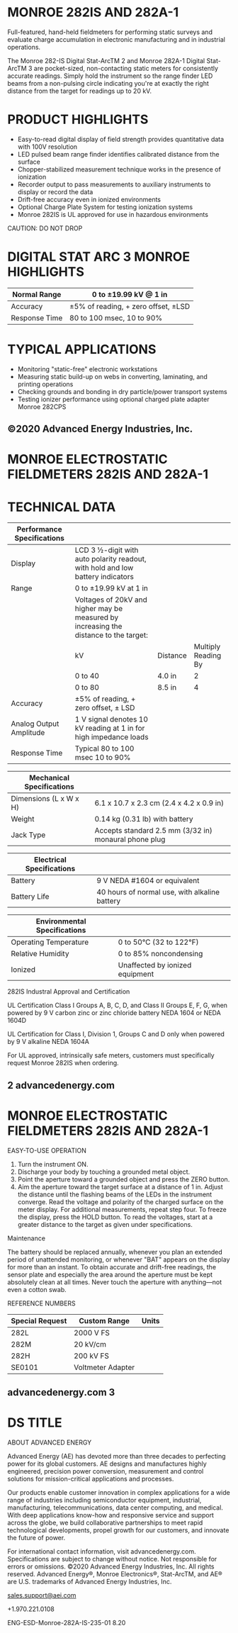 # MONROE 282IS AND 282A-1

Full-featured, hand-held fieldmeters for performing static surveys and evaluate charge accumulation in electronic manufacturing and in industrial operations.

The Monroe 282-IS Digital Stat-ArcTM 2 and Monroe 282A-1 Digital Stat-ArcTM 3 are pocket-sized, non-contacting static meters for consistently accurate readings. Simply hold the instrument so the range finder LED beams from a non-pulsing circle indicating you're at exactly the right distance from the target for readings up to 20 kV.

# PRODUCT HIGHLIGHTS

- Easy-to-read digital display of field strength provides quantitative data with 100V resolution
- LED pulsed beam range finder identifies calibrated distance from the surface
- Chopper-stabilized measurement technique works in the presence of ionization
- Recorder output to pass measurements to auxiliary instruments to display or record the data
- Drift-free accuracy even in ionized environments
- Optional Charge Plate System for testing ionization systems
- Monroe 282IS is UL approved for use in hazardous environments

CAUTION: DO NOT DROP

# DIGITAL STAT ARC 3 MONROE HIGHLIGHTS

|Normal Range|0 to ±19.99 kV @ 1 in|
|---|---|
|Accuracy|±5% of reading, + zero offset, ±LSD|
|Response Time|80 to 100 msec, 10 to 90%|

# TYPICAL APPLICATIONS

- Monitoring "static-free" electronic workstations
- Measuring static build-up on webs in converting, laminating, and printing operations
- Checking grounds and bonding in dry particle/power transport systems
- Testing ionizer performance using optional charged plate adapter Monroe 282CPS

©2020 Advanced Energy Industries, Inc.
---
# MONROE ELECTROSTATIC FIELDMETERS 282IS AND 282A-1

# TECHNICAL DATA

|Performance Specifications| | | |
|---|---|---|---|
|Display|LCD 3 ½-digit with auto polarity readout, with hold and low battery indicators| | |
|Range|0 to ±19.99 kV at 1 in| | |
| |Voltages of 20kV and higher may be measured by increasing the distance to the target:| | |
| |kV|Distance|Multiply Reading By|
| |0 to 40|4.0 in|2|
| |0 to 80|8.5 in|4|
|Accuracy|±5% of reading, + zero offset, ± LSD| | |
|Analog Output Amplitude|1 V signal denotes 10 kV reading at 1 in for high impedance loads| | |
|Response Time|Typical 80 to 100 msec 10 to 90%| | |

|Mechanical Specifications| |
|---|---|
|Dimensions (L x W x H)|6.1 x 10.7 x 2.3 cm (2.4 x 4.2 x 0.9 in)|
|Weight|0.14 kg (0.31 lb) with battery|
|Jack Type|Accepts standard 2.5 mm (3/32 in) monaural phone plug|

|Electrical Specifications| |
|---|---|
|Battery|9 V NEDA #1604 or equivalent|
|Battery Life|40 hours of normal use, with alkaline battery|

|Environmental Specifications| |
|---|---|
|Operating Temperature|0 to 50°C (32 to 122°F)|
|Relative Humidity|0 to 85% noncondensing|
|Ionized|Unaffected by ionized equipment|

282IS Industral Approval and Certification

UL Certification Class I Groups A, B, C, D, and Class II Groups E, F, G, when powered by 9 V carbon zinc or zinc chloride battery NEDA 1604 or NEDA 1604D

UL Certification for Class I, Division 1, Groups C and D only when powered by 9 V alkaline NEDA 1604A

For UL approved, intrinsically safe meters, customers must specifically request Monroe 282IS when ordering.

2 advancedenergy.com
---
# MONROE ELECTROSTATIC FIELDMETERS 282IS AND 282A-1

EASY-TO-USE OPERATION

1. Turn the instrument ON.
2. Discharge your body by touching a grounded metal object.
3. Point the aperture toward a grounded object and press the ZERO button.
4. Aim the aperture toward the target surface at a distance of 1 in. Adjust the distance until the flashing beams of the LEDs in the instrument converge. Read the voltage and polarity of the charged surface on the meter display. For additional measurements, repeat step four. To freeze the display, press the HOLD button. To read the voltages, start at a greater distance to the target as given under specifications.

Maintenance

The battery should be replaced annually, whenever you plan an extended period of unattended monitoring, or whenever "BAT" appears on the display for more than an instant. To obtain accurate and drift-free readings, the sensor plate and especially the area around the aperture must be kept absolutely clean at all times. Never touch the aperture with anything—not even a cotton swab.

REFERENCE NUMBERS

|Special Request|Custom Range|Units|
|---|---|---|
|282L|2000 V FS| |
|282M|20 kV/cm| |
|282H|200 kV FS| |
|SE0101|Voltmeter Adapter| |

advancedenergy.com 3
---
# DS TITLE

ABOUT ADVANCED ENERGY

Advanced Energy (AE) has devoted more than three decades to perfecting power for its global customers. AE designs and manufactures highly engineered, precision power conversion, measurement and control solutions for mission-critical applications and processes.

Our products enable customer innovation in complex applications for a wide range of industries including semiconductor equipment, industrial, manufacturing, telecommunications, data center computing, and medical. With deep applications know-how and responsive service and support across the globe, we build collaborative partnerships to meet rapid technological developments, propel growth for our customers, and innovate the future of power.

For international contact information, visit advancedenergy.com. Specifications are subject to change without notice. Not responsible for errors or omissions. ©2020 Advanced Energy Industries, Inc. All rights reserved. Advanced Energy®, Monroe Electronics®, Stat-ArcTM, and AE® are U.S. trademarks of Advanced Energy Industries, Inc.

sales.support@aei.com

+1.970.221.0108

ENG-ESD-Monroe-282A-IS-235-01 8.20